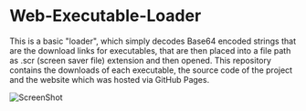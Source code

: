 # Web-Executable-Loader

This is a basic "loader", which simply decodes Base64 encoded strings that are the download links for executables, that are then placed into a file path as .scr (screen saver file) extension and then opened. This repository contains the downloads of each executable, the source code of the project and the website which was hosted via GitHub Pages.

![ScreenShot](https://media.discordapp.net/attachments/980144521650245652/1007274079516102726/no.png)
